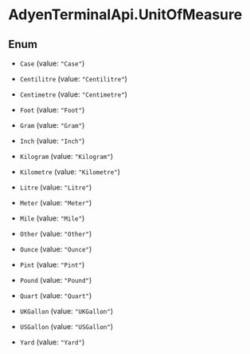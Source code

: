 # AdyenTerminalApi.UnitOfMeasure

## Enum


* `Case` (value: `"Case"`)

* `Centilitre` (value: `"Centilitre"`)

* `Centimetre` (value: `"Centimetre"`)

* `Foot` (value: `"Foot"`)

* `Gram` (value: `"Gram"`)

* `Inch` (value: `"Inch"`)

* `Kilogram` (value: `"Kilogram"`)

* `Kilometre` (value: `"Kilometre"`)

* `Litre` (value: `"Litre"`)

* `Meter` (value: `"Meter"`)

* `Mile` (value: `"Mile"`)

* `Other` (value: `"Other"`)

* `Ounce` (value: `"Ounce"`)

* `Pint` (value: `"Pint"`)

* `Pound` (value: `"Pound"`)

* `Quart` (value: `"Quart"`)

* `UKGallon` (value: `"UKGallon"`)

* `USGallon` (value: `"USGallon"`)

* `Yard` (value: `"Yard"`)


